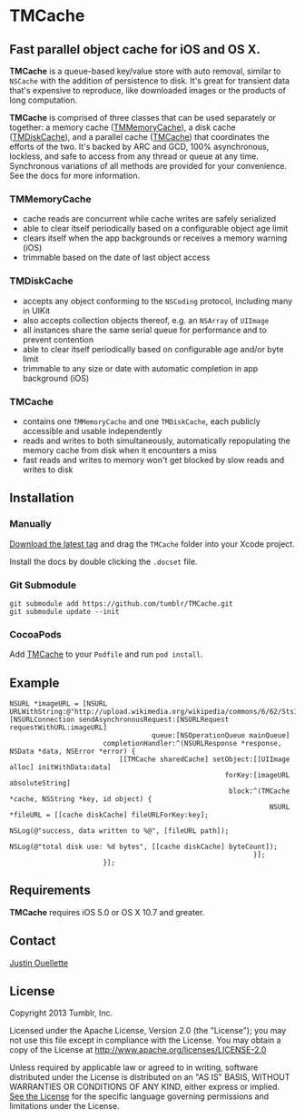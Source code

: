 # TMCache #

## Fast parallel object cache for iOS and OS X. ##

__TMCache__ is a queue-based key/value store with auto removal, similar to `NSCache` with the addition of persistence to disk. It's great for transient data that's expensive to reproduce, like downloaded images or the products of long computation.

__TMCache__ is comprised of three classes that can be used separately or together: a memory cache ([TMMemoryCache](TMCache/TMMemoryCache.h)), a disk cache ([TMDiskCache](TMCache/TMDiskCache.h)), and a parallel cache ([TMCache](TMCache/TMCache.h)) that coordinates the efforts of the two. It's backed by ARC and GCD, 100% asynchronous, lockless, and safe to access from any thread or queue at any time. Synchronous variations of all methods are provided for your convenience. See the docs for more information.

### TMMemoryCache ###

- cache reads are concurrent while cache writes are safely serialized
- able to clear itself periodically based on a configurable object age limit
- clears itself when the app backgrounds or receives a memory warning (iOS)
- trimmable based on the date of last object access

### TMDiskCache ###

- accepts any object conforming to the `NSCoding` protocol, including many in UIKit
- also accepts collection objects thereof, e.g. an `NSArray` of `UIImage`
- all instances share the same serial queue for performance and to prevent contention
- able to clear itself periodically based on configurable age and/or byte limit
- trimmable to any size or date with automatic completion in app background (iOS)

### TMCache ###

- contains one `TMMemoryCache` and one `TMDiskCache`, each publicly accessible
  and usable independently
- reads and writes to both simultaneously, automatically repopulating the memory
  cache from disk when it encounters a miss
- fast reads and writes to memory won't get blocked by slow reads and writes to disk

## Installation  ##

### Manually ####

[Download the latest tag](https://github.com/tumblr/TMCache/tags) and drag the `TMCache` folder into your Xcode project.

Install the docs by double clicking the `.docset` file.

### Git Submodule ###

    git submodule add https://github.com/tumblr/TMCache.git
    git submodule update --init

### CocoaPods ###

Add [TMCache](http://cocoapods.org/?q=name%3ATMCache) to your `Podfile` and run `pod install`.

## Example ##

    NSURL *imageURL = [NSURL URLWithString:@"http://upload.wikimedia.org/wikipedia/commons/6/62/Sts114_033.jpg"];
    [NSURLConnection sendAsynchronousRequest:[NSURLRequest requestWithURL:imageURL]
                                       queue:[NSOperationQueue mainQueue]
                           completionHandler:^(NSURLResponse *response, NSData *data, NSError *error) {
                               [[TMCache sharedCache] setObject:[[UIImage alloc] initWithData:data]
                                                         forKey:[imageURL absoluteString]
                                                          block:^(TMCache *cache, NSString *key, id object) {
                                                                    NSURL *fileURL = [[cache diskCache] fileURLForKey:key];
                                                                    NSLog(@"success, data written to %@", [fileURL path]);
                                                                    NSLog(@"total disk use: %d bytes", [[cache diskCache] byteCount]);
                                                                }];
                           }];

## Requirements ##

__TMCache__ requires iOS 5.0 or OS X 10.7 and greater.

## Contact ##

[Justin Ouellette](mailto:jstn@tumblr.com)

## License ##

Copyright 2013 Tumblr, Inc.

Licensed under the Apache License, Version 2.0 (the "License"); you may not use this file except in compliance with the License. You may obtain a copy of the License at http://www.apache.org/licenses/LICENSE-2.0

Unless required by applicable law or agreed to in writing, software distributed under the License is distributed on an "AS IS" BASIS, WITHOUT WARRANTIES OR CONDITIONS OF ANY KIND, either express or implied. [See the License](LICENSE.txt) for the specific language governing permissions and limitations under the License.
